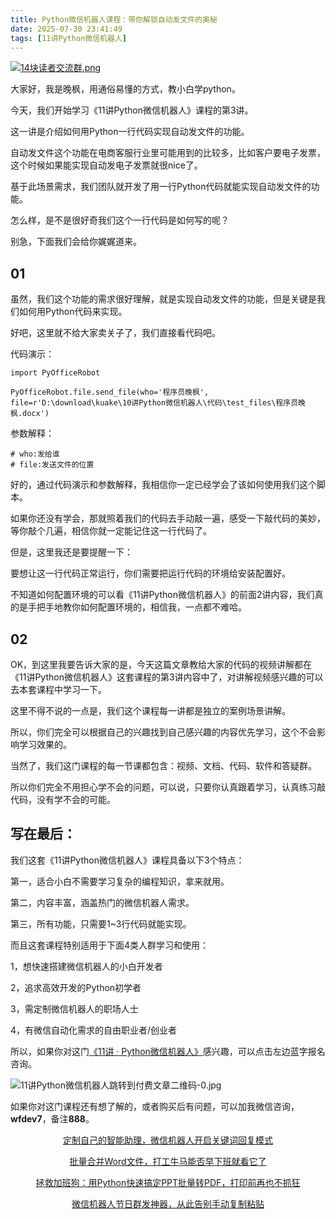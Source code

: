 ```yaml
---
title: Python微信机器人课程：带你解锁自动发文件的奥秘
date: 2025-07-30 23:41:49
tags: [11讲Python微信机器人]
---
```

[![14块读者交流群.png](https://raw.gitcode.com/user-images/assets/5027920/48edc8fa-6d2e-4eca-9e14-d71638eadb55/14块读者交流群.png '14块读者交流群.png')](https://mp.weixin.qq.com/s?__biz=MzUzNTc5NjA4NQ==&mid=2247502200&idx=1&sn=7e543675545ac6622123af6009fdebce&scene=21#wechat_redirect)

大家好，我是晚枫，用通俗易懂的方式，教小白学python。

今天，我们开始学习《11讲Python微信机器人》课程的第3讲。

这一讲是介绍如何用Python一行代码实现自动发文件的功能。

自动发文件这个功能在电商客服行业里可能用到的比较多，比如客户要电子发票，这个时候如果能实现自动发电子发票就很nice了。

基于此场景需求，我们团队就开发了用一行Python代码就能实现自动发文件的功能。

怎么样，是不是很好奇我们这个一行代码是如何写的呢？

别急，下面我们会给你娓娓道来。

## 01

虽然，我们这个功能的需求很好理解，就是实现自动发文件的功能，但是关键是我们如何用Python代码来实现。

好吧，这里就不给大家卖关子了，我们直接看代码吧。

代码演示：
```
import PyOfficeRobot

PyOfficeRobot.file.send_file(who='程序员晚枫', file=r'D:\download\kuake\10讲Python微信机器人\代码\test_files\程序员晚枫.docx')
```
参数解释：
```
# who:发给谁
# file:发送文件的位置
```
好的，通过代码演示和参数解释，我相信你一定已经学会了该如何使用我们这个脚本。

如果你还没有学会，那就照着我们的代码去手动敲一遍，感受一下敲代码的美妙，等你敲个几遍，相信你就一定能记住这一行代码了。

但是，这里我还是要提醒一下：

要想让这一行代码正常运行，你们需要把运行代码的环境给安装配置好。

不知道如何配置环境的可以看《11讲Python微信机器人》的前面2讲内容，我们真的是手把手地教你如何配置环境的，相信我，一点都不难哈。

## 02

OK，到这里我要告诉大家的是，今天这篇文章教给大家的代码的视频讲解都在《11讲Python微信机器人》这套课程的第3讲内容中了，对讲解视频感兴趣的可以去本套课程中学习一下。

这里不得不说的一点是，我们这个课程每一讲都是独立的案例场景讲解。

所以，你们完全可以根据自己的兴趣找到自己感兴趣的内容优先学习，这个不会影响学习效果的。

当然了，我们这门课程的每一节课都包含：视频、文档、代码、软件和答疑群。

所以你们完全不用担心学不会的问题，可以说，只要你认真跟着学习，认真练习敲代码，没有学不会的可能。

## 写在最后：

我们这套《11讲Python微信机器人》课程具备以下3个特点：

第一，适合小白不需要学习复杂的编程知识，拿来就用。

第二，内容丰富，涵盖热门的微信机器人需求。

第三，所有功能，只需要1~3行代码就能实现。

而且这套课程特别适用于下面4类人群学习和使用：

1，想快速搭建微信机器人的小白开发者

2，追求高效开发的Python初学者

3，需定制微信机器人的职场人士

4，有微信自动化需求的自由职业者/创业者

所以，如果你对这门[《11讲 · Python微信机器人》](https://mp.weixin.qq.com/merchant/mppaysubscribe?action=go_paid_article&article_url=https%3A%2F%2Fmp.weixin.qq.com%2Fs%2FanWSYXDdhT-PDpeVJwQ9ig&token=1040892063&lang=zh_CN)感兴趣，可以点击左边蓝字报名咨询。

![ 11讲Python微信机器人跳转到付费文章二维码-0.jpg](https://raw.gitcode.com/user-images/assets/5027920/1c93a0de-5eae-482f-b62e-6875eb845ff7/_11讲Python微信机器人跳转到付费文章二维码-0.jpg ' 11讲Python微信机器人跳转到付费文章二维码-0.jpg')

如果你对这门课程还有想了解的，或者购买后有问题，可以加我微信咨询，**wfdev7**，备注**888**。

<center>

[定制自己的智能助理，微信机器人开启关键词回复模式](https://mp.weixin.qq.com/s?__biz=MzUzNTc5NjA4NQ==&mid=2247502575&idx=3&sn=4df0a44628f70f954ba9de0348f96715&scene=21#wechat_redirect)

[批量合并Word文件，打工牛马能否早下班就看它了](https://mp.weixin.qq.com/s?__biz=MzUzNTc5NjA4NQ==&mid=2247502686&idx=3&sn=a892dcb2249cadfb86ee2ea0caa8f8e6&scene=21#wechat_redirect)

[拯救加班狗：用Python快速搞定PPT批量转PDF，打印前再也不抓狂](https://mp.weixin.qq.com/s?__biz=MzUzNTc5NjA4NQ==&mid=2247502687&idx=1&sn=d85f577a5305cb71d9252eeca1a327f2&scene=21#wechat_redirect)

[微信机器人节日群发神器，从此告别手动复制粘贴](https://mp.weixin.qq.com/s?__biz=MzUzNTc5NjA4NQ==&mid=2247502687&idx=4&sn=ad7b4bd0dc6926b1420a0fc69599ca42&scene=21#wechat_redirect)
<center>
